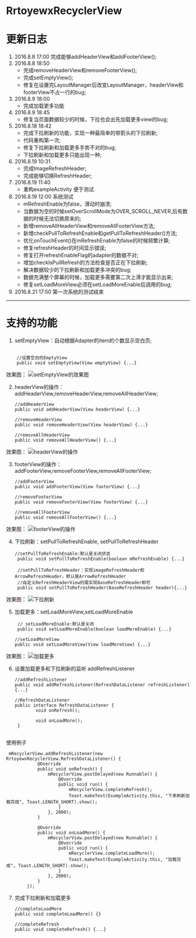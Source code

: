 # RrtoyewxRecyclerView

# 更新日志
1. 2016.8.8 17:00 
    完成能够addHeaderView和addFooterView();
2. 2016.8.8 18:50
    - 完成removeHeaderView和removeFooterView();
    - 完成setEmptyView();
    - 修复在设置完LayoutManager后改变LayoutManager，headerView和footerView不占一行的bug;
3. 2016.8.9 18:00
    - 完成加载更多功能
4. 2016.8.9 18:45
    - 修复当页面数据较少的时候，下拉也会出先加载更多view的bug;
5. 2016.8.18 18:42
    - 完成下拉刷新的功能，实现一种最简单的带箭头的下拉刷新;
    - 代码重构第一次;
    - 修复下拉刷新和加载更多手势不对的bug;
    - 下拉刷新和加载更多只能出现一种;
6. 2016.8.19 10:31
    - 完成ImageRefreshHeader;
    - 完成能够切换RefreshHeader;
7. 2016.8.19 11:40
    - 重构exampleActivity 便于测试
8. 2016.8.19 12:00 系统测试
    - mRefreshEnable为false，滑动时崩溃;
    - 当数据为空的时候setOverScrollMode为OVER_SCROLL_NEVER,后有数据的时候无法切换原来的;
    - 新增removeAllHeaderView和removeAllFooterView方法;
    - 新增checkPullToRefreshEnable和getPullToRefreshHeader()方法;
    - 优化onTouchEvent()在mRefreshEnable为false的时候频繁计算;
    - 修复refreshHeader的时间显示错误;
    - 修复打开refreshEnableFlag的adapter的数据不对;
    - 增加checkIsPullRefresh的方法检查是否正在下拉刷新;
    - 解决数据较少的下拉刷新和加载更多冲突的bug;
    - 数据充满整个屏幕的时候，加载更多需要第二次上滑才能显示出来;
    - 修复setLoadMoreView必须在setLoadMoreEnable后调用的bug;
9. 2016.8.21 17:50 第一次系统的测试结束

---
# 支持的功能
1. setEmptyView：自动根据Adapter的item的个数显示空白页;
```
    
    //设置空白的EmptyView
    public void setEmptyView(View emptyView) {...} 
```
效果图：
![setEmptyView的效果图](images/setEmptyView.gif)
  
2. headerView的操作：addHeaderView,removeHeaderView,removeAllHeaderView;
    ```
    //addHeaderView
    public void addHeaderView(View headerView) {...}
    
   //removeHeaderView
    public void removeHeaderView(View headerView) {...}
    
    //removeAllHeaderView
    public void removeAllHeaderView() {...}
    ```
效果图：
![headerView的操作](images/HeaderView.gif)

3. footerView的操作：addFooterView,removeFooterView,removeAllFooterView;
    ```
    //addFooterView
    public void addFooterView(View footerView) {...}
    
   //removeFooterView
    public void removeFooterView(View footerView) {...}
    
    //removeAllFooterView
    public void removeAllFooterView() {...}
    ```
效果图：
![footerView的操作](images/FooterView.gif)

4. 下拉刷新：setPullToRefreshEnable, setPullToRefreshHeader
    ```
    //setPullToRefreshEnable:默认是关闭状态
     public void setPullToRefreshEnable(boolean mRefreshEnable) {...}
     
     //setPullToRefreshHeader：实现imageRefreshHeader和ArrowRefreshHeader，默认是ArrowRefreshHeader
     //自定义RefreshHeaderView的需实现BaseRefreshHeader即可
     public void setPullToRefreshHeader(BaseRefreshHeader header){...}
    ```
效果图：
![下拉刷新](images/PullToRefreshHeader.gif)

5. 加载更多：setLoadMoreView,setLoadMoreEnable
   ```
    // setLoadMoreEnable:默认是关闭
    public void setLoadMoreEnable(boolean loadMoreEnable) {...}
   
   //setLoadMoreView
   public void setLoadMoreView(View loadMoreView) {...}
   ```
效果图：
![加载更多](images/LoadMoreView.gif)

6. 设置加载更多和下拉刷新的监听 addRefreshListener
    ```
    //addRefreshListener
    public void addRefreshListener(RefreshDataListener refreshListener) {...}
    
    //RefreshDataListener
    public interface RefreshDataListener {
            void onRefresh();
    
            void onLoadMore();
     }
     
    ```
    
使用例子
   ```
    mRecyclerView.addRefreshListener(new RrtoyewxRecyclerView.RefreshDataListener() {
               @Override
               public void onRefresh() {
                   mRecyclerView.postDelayed(new Runnable() {
                       @Override
                       public void run() {
                           mRecyclerView.completeRefresh();
                           Toast.makeText(ExampleActivity.this, "下来刷新加载完成", Toast.LENGTH_SHORT).show();
                       }
                   }, 2000);
               }
   
               @Override
               public void onLoadMore() {
                   mRecyclerView.postDelayed(new Runnable() {
                       @Override
                       public void run() {
                           mRecyclerView.completeLoadMore();
                           Toast.makeText(ExampleActivity.this, "加载完成", Toast.LENGTH_SHORT).show();
                       }
                   }, 2000);
               }
           });
   ```
   
7. 完成下拉刷新和加载更多
   ```
   //completeLoadMore
   public void completeLoadMore() {}
   
   //completeRefresh
   public void completeRefresh() {...}
           
   ```
   
